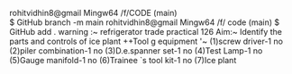  rohitvidhin8@gmail Mingw64 /f/CODE
 (main)  
$ GitHub branch -m main
 rohitvidhin8@gmail Mingw64 /f/ code
 (main)
$ GitHub add . warning :~
refrigerator trade
practical 126
Aim:~                                    Identify the parts and controls of ice plant 
 ++Tool g equipment '~
(1)screw driver-1 no
(2)piler combination-1 no
(3)D.e.spanner set-1 no
(4)Test Lamp-1 no
(5)Gauge manifold-1 no
(6)Trainee `s tool kit-1 no
(7)Ice plant 
